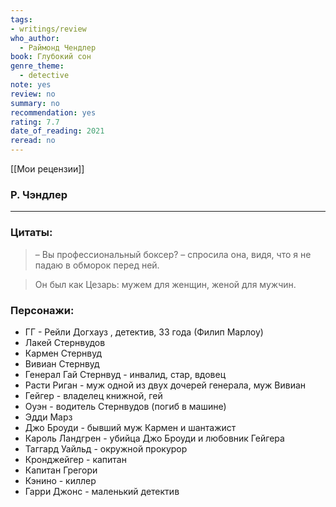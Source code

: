 ```yaml
---
tags: 
- writings/review
who_author:
  - Раймонд Чендлер
book: Глубокий сон
genre_theme:
  - detective
note: yes
review: no
summary: no
recommendation: yes
rating: 7.7
date_of_reading: 2021
reread: no
---
```

[[Мои рецензии]]
### Р. Чэндлер
---
### Цитаты:

> – Вы профессиональный боксер? – спросила она, видя, что я не падаю в обморок перед ней.

> Он был как Цезарь: мужем для женщин, женой для мужчин.
### Персонажи:
- ГГ - Рейли Догхауз , детектив, 33 года (Филип Марлоу)
- Лакей Стернвудов
- Кармен Стернвуд
- Вивиан Стернвуд
- Генерал Гай Стернвуд - инвалид, стар, вдовец
- Расти Риган - муж одной из двух дочерей генерала, муж Вивиан
- Гейгер - владелец книжной, гей
- Оуэн - водитель Стернвудов (погиб в машине)
- Эдди Марз
- Джо Броуди - бывший муж Кармен и шантажист
- Кароль Ландгрен - убийца Джо Броуди и любовник Гейгера
- Таггард Уайльд - окружной прокурор
- Кронджейгер - капитан
- Капитан Грегори
- Кэнино - киллер
- Гарри Джонс - маленький детектив